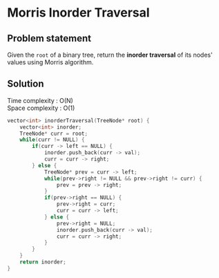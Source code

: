 # Morris Inorder Traversal

## Problem statement

Given the `root` of a binary tree, return the **inorder traversal** of its nodes' values using Morris algorithm.

## Solution

Time complexity : O(N)  
Space complexity : O(1)

```cpp
vector<int> inorderTraversal(TreeNode* root) {
    vector<int> inorder;
    TreeNode* curr = root;
    while(curr != NULL) {
        if(curr -> left == NULL) {
            inorder.push_back(curr -> val);
            curr = curr -> right;
        } else {
            TreeNode* prev = curr -> left;
            while(prev->right != NULL && prev->right != curr) {
                prev = prev -> right;
            }
            if(prev->right == NULL) {
                prev->right = curr;
                curr = curr -> left;
            } else {
                prev->right = NULL;
                inorder.push_back(curr -> val);
                curr = curr -> right;
            }
        }
    }
    return inorder;
}
```
